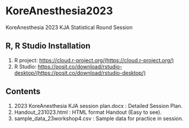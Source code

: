 # KoreAnesthesia2023
KoreAnesthesia 2023 KJA Statistical Round Session

## R, R Studio Installation
1. R project: https://cloud.r-project.org/(https://cloud.r-project.org/)
2. R Studio: https://posit.co/download/rstudio-desktop/(https://posit.co/download/rstudio-desktop/)

## Contents
1. 2023 KoreAnesthesia KJA session plan.docx
   : Detailed Session Plan.
2. Handout_231023.html
   : HTML format Handout (Easy to see).
3. sample_data_23workshop4.csv
   : Sample data for practice in session.
